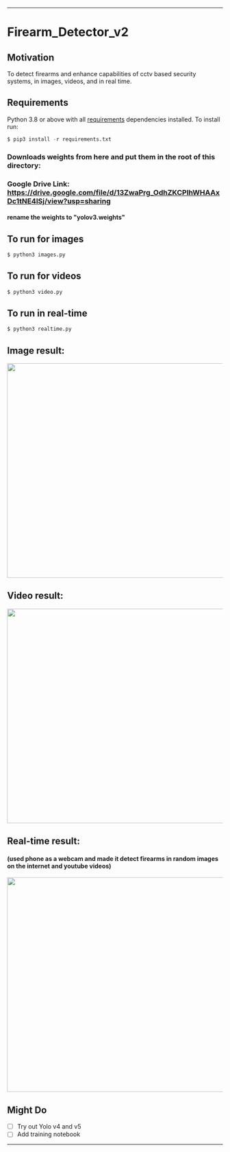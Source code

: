 ---
# Firearm_Detector_v2

## Motivation
To detect firearms and enhance capabilities of cctv based security systems, in images, videos, and in real time.

## Requirements
Python 3.8 or above with all [requirements](requirements.txt) dependencies installed. To install run:
```python
$ pip3 install -r requirements.txt
```
### Downloads weights from here and put them in the root of this directory: 
### Google Drive Link: https://drive.google.com/file/d/13ZwaPrg_OdhZKCPIhWHAAxDc1tNE4lSj/view?usp=sharing
#### rename the weights to "yolov3.weights"


## To run for images
```python
$ python3 images.py
```
## To run for videos
```python
$ python3 video.py
```
## To run in real-time
```python
$ python3 realtime.py
```

## Image result:

<img src="https://user-images.githubusercontent.com/52780573/106359838-161aaf80-633b-11eb-975e-78ff7f5871cd.png" data-canonical-src="" width="800" height="500" />

## Video result:

<img src="https://user-images.githubusercontent.com/52780573/106359839-187d0980-633b-11eb-9d0a-a4260c30f383.gif" data-canonical-src="" width="800" height="500" />

## Real-time result:

#### (used phone as a webcam and made it detect firearms in random images on the internet and youtube videos)

<img src="https://user-images.githubusercontent.com/52780573/106359872-511ce300-633b-11eb-9c7a-b8024d2203c5.gif" data-canonical-src="" width="800" height="500" />

## Might Do
- [ ] Try out Yolo v4 and v5
- [ ] Add training notebook
----

